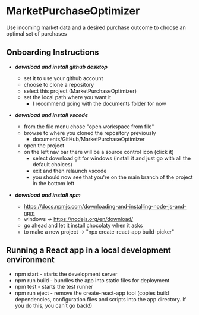 # MarketPurchaseOptimizer
Use incoming market data and a desired purchase outcome to choose an optimal set of purchases

## Onboarding Instructions
- ***download and install github desktop***
  - set it to use your github account
  - choose to clone a repository
  - select this project (MarketPurchaseOptimizer)
  - set the local path where you want it
    - I recommend going with the documents folder for now

- ***download and install vscode***
  - from the file menu chose "open workspace from file"
  - browse to where you cloned the repository previously
    - documents/GitHub/MarketPurchaseOptimizer
  - open the project
  - on the left nav bar there will be a source control icon (click it)
    - select download git for windows (install it and just go with all the default choices)
    - exit and then relaunch vscode
    - you should now see that you're on the main branch of the project in the bottom left

- ***download and install npm***
  - https://docs.npmjs.com/downloading-and-installing-node-js-and-npm
  - windows -> https://nodejs.org/en/download/
  - go ahead and let it install chocolaty when it asks
  - to make a new project -> "npx create-react-app build-picker"

## Running a React app in a local development environment
- npm start - starts the development server
- npm run build - bundles the app into static files for deployment
- npm test - starts the test runner
- npm run eject - remove the create-react-app tool (copies build dependencies, configuration files and scripts into the app directory. If you do this, you can’t go back!)